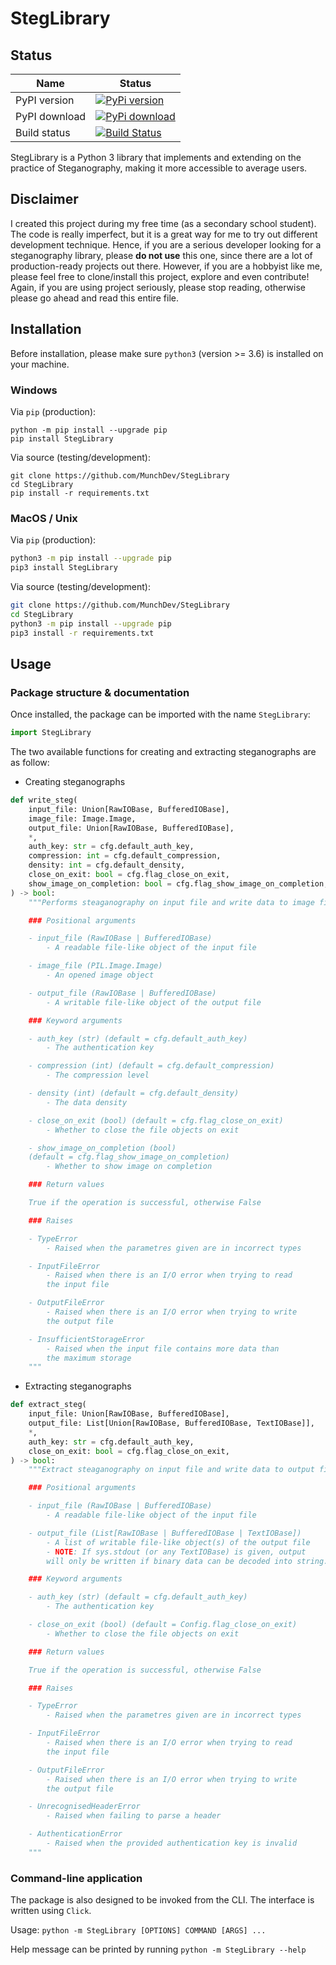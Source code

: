 # StegLibrary

## Status

| Name          | Status                                                                                                                    |
| ------------- | ------------------------------------------------------------------------------------------------------------------------- |
| PyPI version  | [![PyPi version](https://pypip.in/v/StegLibrary/badge.png)](https://crate.io/packages/StegLibrary/)                       |
| PyPI download | [![PyPi download](https://pypip.in/d/StegLibrary/badge.png)](https://crate.io/packages/StegLibrary/)                      |
| Build status  | [![Build Status](https://travis-ci.com/MunchDev/StegLibrary.svg?branch=main)](https://travis-ci.com/MunchDev/StegLibrary) |

StegLibrary is a Python 3 library that implements and extending on the practice of
Steganography, making it more accessible to average users.

## Disclaimer

I created this project during my free time (as a secondary school student). The code is really imperfect, but it is a great way
for me to try out different development technique. Hence, if you are a serious developer looking for a steganography library,
please **do not use** this one, since there are a lot of production-ready projects out there. However, if you are a hobbyist
like me, please feel free to clone/install this project, explore and even contribute! Again, if you are using project seriously,
please stop reading, otherwise please go ahead and read this entire file.

## Installation

Before installation, please make sure `python3` (version >= 3.6) is installed on your machine.

### Windows

Via `pip` (production):

```
python -m pip install --upgrade pip
pip install StegLibrary
```

Via source (testing/development):

```
git clone https://github.com/MunchDev/StegLibrary
cd StegLibrary
pip install -r requirements.txt
```

### MacOS / Unix

Via `pip` (production):

```bash
python3 -m pip install --upgrade pip
pip3 install StegLibrary
```

Via source (testing/development):

```bash
git clone https://github.com/MunchDev/StegLibrary
cd StegLibrary
python3 -m pip install --upgrade pip
pip3 install -r requirements.txt
```

## Usage

### Package structure & documentation

Once installed, the package can be imported with the name `StegLibrary`:

```python
import StegLibrary
```

The two available functions for creating and extracting steganographs are as follow:

- Creating steganographs

```python
def write_steg(
    input_file: Union[RawIOBase, BufferedIOBase],
    image_file: Image.Image,
    output_file: Union[RawIOBase, BufferedIOBase],
    *,
    auth_key: str = cfg.default_auth_key,
    compression: int = cfg.default_compression,
    density: int = cfg.default_density,
    close_on_exit: bool = cfg.flag_close_on_exit,
    show_image_on_completion: bool = cfg.flag_show_image_on_completion,
) -> bool:
    """Performs steaganography on input file and write data to image file.

    ### Positional arguments

    - input_file (RawIOBase | BufferedIOBase)
        - A readable file-like object of the input file

    - image_file (PIL.Image.Image)
        - An opened image object

    - output_file (RawIOBase | BufferedIOBase)
        - A writable file-like object of the output file

    ### Keyword arguments

    - auth_key (str) (default = cfg.default_auth_key)
        - The authentication key

    - compression (int) (default = cfg.default_compression)
        - The compression level

    - density (int) (default = cfg.default_density)
        - The data density

    - close_on_exit (bool) (default = cfg.flag_close_on_exit)
        - Whether to close the file objects on exit

    - show_image_on_completion (bool)
    (default = cfg.flag_show_image_on_completion)
        - Whether to show image on completion

    ### Return values

    True if the operation is successful, otherwise False

    ### Raises

    - TypeError
        - Raised when the parametres given are in incorrect types

    - InputFileError
        - Raised when there is an I/O error when trying to read
        the input file

    - OutputFileError
        - Raised when there is an I/O error when trying to write
        the output file

    - InsufficientStorageError
        - Raised when the input file contains more data than
        the maximum storage
    """
```

- Extracting steganographs

```python
def extract_steg(
    input_file: Union[RawIOBase, BufferedIOBase],
    output_file: List[Union[RawIOBase, BufferedIOBase, TextIOBase]],
    *,
    auth_key: str = cfg.default_auth_key,
    close_on_exit: bool = cfg.flag_close_on_exit,
) -> bool:
    """Extract steaganography on input file and write data to output file.

    ### Positional arguments

    - input_file (RawIOBase | BufferedIOBase)
        - A readable file-like object of the input file

    - output_file (List[RawIOBase | BufferedIOBase | TextIOBase])
        - A list of writable file-like object(s) of the output file
        - NOTE: If sys.stdout (or any TextIOBase) is given, output
        will only be written if binary data can be decoded into string.

    ### Keyword arguments

    - auth_key (str) (default = cfg.default_auth_key)
        - The authentication key

    - close_on_exit (bool) (default = Config.flag_close_on_exit)
        - Whether to close the file objects on exit

    ### Return values

    True if the operation is successful, otherwise False

    ### Raises

    - TypeError
        - Raised when the parametres given are in incorrect types

    - InputFileError
        - Raised when there is an I/O error when trying to read
        the input file

    - OutputFileError
        - Raised when there is an I/O error when trying to write
        the output file

    - UnrecognisedHeaderError
        - Raised when failing to parse a header

    - AuthenticationError
        - Raised when the provided authentication key is invalid
    """
```

### Command-line application

The package is also designed to be invoked from the CLI. The interface is written using `Click`.

Usage: `python -m StegLibrary [OPTIONS] COMMAND [ARGS] ...`

Help message can be printed by running `python -m StegLibrary --help`
